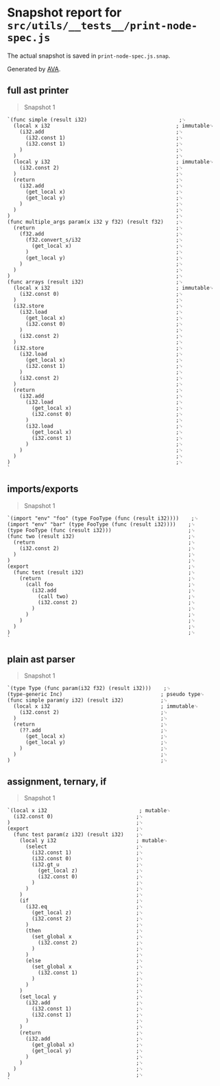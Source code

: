 # Snapshot report for `src/utils/__tests__/print-node-spec.js`

The actual snapshot is saved in `print-node-spec.js.snap`.

Generated by [AVA](https://ava.li).

## full ast printer

> Snapshot 1

    `(func simple (result i32)                              ;␊
      (local x i32                                         ; immutable␊
        (i32.add                                           ;␊
          (i32.const 1)                                    ;␊
          (i32.const 1)                                    ;␊
        )                                                  ;␊
      )                                                    ;␊
      (local y i32                                         ; immutable␊
        (i32.const 2)                                      ;␊
      )                                                    ;␊
      (return                                              ;␊
        (i32.add                                           ;␊
          (get_local x)                                    ;␊
          (get_local y)                                    ;␊
        )                                                  ;␊
      )                                                    ;␊
    )                                                      ;␊
    (func multiple_args param(x i32 y f32) (result f32)    ;␊
      (return                                              ;␊
        (f32.add                                           ;␊
          (f32.convert_s/i32                               ;␊
            (get_local x)                                  ;␊
          )                                                ;␊
          (get_local y)                                    ;␊
        )                                                  ;␊
      )                                                    ;␊
    )                                                      ;␊
    (func arrays (result i32)                              ;␊
      (local x i32                                         ; immutable␊
        (i32.const 0)                                      ;␊
      )                                                    ;␊
      (i32.store                                           ;␊
        (i32.load                                          ;␊
          (get_local x)                                    ;␊
          (i32.const 0)                                    ;␊
        )                                                  ;␊
        (i32.const 2)                                      ;␊
      )                                                    ;␊
      (i32.store                                           ;␊
        (i32.load                                          ;␊
          (get_local x)                                    ;␊
          (i32.const 1)                                    ;␊
        )                                                  ;␊
        (i32.const 2)                                      ;␊
      )                                                    ;␊
      (return                                              ;␊
        (i32.add                                           ;␊
          (i32.load                                        ;␊
            (get_local x)                                  ;␊
            (i32.const 0)                                  ;␊
          )                                                ;␊
          (i32.load                                        ;␊
            (get_local x)                                  ;␊
            (i32.const 1)                                  ;␊
          )                                                ;␊
        )                                                  ;␊
      )                                                    ;␊
    )                                                      ;␊
    `

## imports/exports

> Snapshot 1

    `(import "env" "foo" (type FooType (func (result i32))))    ;␊
    (import "env" "bar" (type FooType (func (result i32))))    ;␊
    (type FooType (func (result i32)))                         ;␊
    (func two (result i32)                                     ;␊
      (return                                                  ;␊
        (i32.const 2)                                          ;␊
      )                                                        ;␊
    )                                                          ;␊
    (export                                                    ;␊
      (func test (result i32)                                  ;␊
        (return                                                ;␊
          (call foo                                            ;␊
            (i32.add                                           ;␊
              (call two)                                       ;␊
              (i32.const 2)                                    ;␊
            )                                                  ;␊
          )                                                    ;␊
        )                                                      ;␊
      )                                                        ;␊
    )                                                          ;␊
    `

## plain ast parser

> Snapshot 1

    `(type Type (func param(i32 f32) (result i32)))    ;␊
    (type-generic Inc)                                ; pseudo type␊
    (func simple param(y i32) (result i32)            ;␊
      (local x i32                                    ; immutable␊
        (i32.const 2)                                 ;␊
      )                                               ;␊
      (return                                         ;␊
        (??.add                                       ;␊
          (get_local x)                               ;␊
          (get_local y)                               ;␊
        )                                             ;␊
      )                                               ;␊
    )                                                 ;␊
    

## assignment, ternary, if

> Snapshot 1

    `(local x i32                              ; mutable␊
      (i32.const 0)                           ;␊
    )                                         ;␊
    (export                                   ;␊
      (func test param(z i32) (result i32)    ;␊
        (local y i32                          ; mutable␊
          (select                             ;␊
            (i32.const 1)                     ;␊
            (i32.const 0)                     ;␊
            (i32.gt_u                         ;␊
              (get_local z)                   ;␊
              (i32.const 0)                   ;␊
            )                                 ;␊
          )                                   ;␊
        )                                     ;␊
        (if                                   ;␊
          (i32.eq                             ;␊
            (get_local z)                     ;␊
            (i32.const 2)                     ;␊
          )                                   ;␊
          (then                               ;␊
            (set_global x                     ;␊
              (i32.const 2)                   ;␊
            )                                 ;␊
          )                                   ;␊
          (else                               ;␊
            (set_global x                     ;␊
              (i32.const 1)                   ;␊
            )                                 ;␊
          )                                   ;␊
        )                                     ;␊
        (set_local y                          ;␊
          (i32.add                            ;␊
            (i32.const 1)                     ;␊
            (i32.const 1)                     ;␊
          )                                   ;␊
        )                                     ;␊
        (return                               ;␊
          (i32.add                            ;␊
            (get_global x)                    ;␊
            (get_local y)                     ;␊
          )                                   ;␊
        )                                     ;␊
      )                                       ;␊
    )                                         ;␊
    `